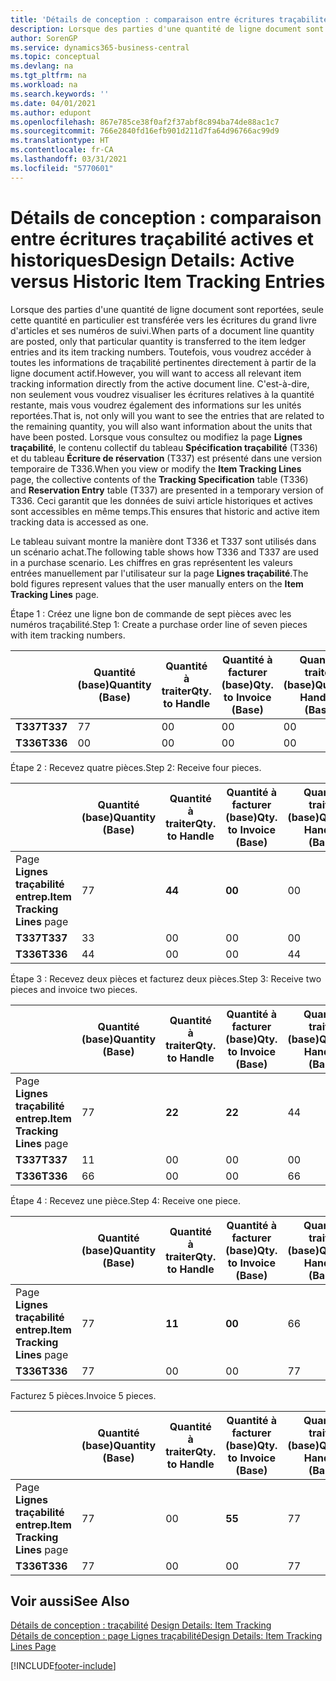 ```yaml
---
title: 'Détails de conception : comparaison entre écritures traçabilité actives et historiques | Microsoft Docs'
description: Lorsque des parties d'une quantité de ligne document sont reportées, seule cette quantité en particulier est transférée vers les écritures du grand livre d'articles et ses numéros de suivi. Toutefois, vous voudrez accéder à toutes les informations de traçabilité pertinentes directement à partir de la ligne document actif. C'est-à-dire, non seulement vous voudrez visualiser les écritures relatives à la quantité restante, mais vous voudrez également des informations sur les unités reportées. Lorsque vous consultez ou modifiez la page **Lignes traçabilité**, le contenu collectif du tableau **Spécification traçabilité** (T336) et du tableau **Écriture de réservation** (T337) est présenté dans une version temporaire de T336. Ceci garantit que les données de suivi article historiques et actives sont accessibles en même temps.
author: SorenGP
ms.service: dynamics365-business-central
ms.topic: conceptual
ms.devlang: na
ms.tgt_pltfrm: na
ms.workload: na
ms.search.keywords: ''
ms.date: 04/01/2021
ms.author: edupont
ms.openlocfilehash: 867e785ce38f0af2f37abf8c894ba74de88ac1c7
ms.sourcegitcommit: 766e2840fd16efb901d211d7fa64d96766ac99d9
ms.translationtype: HT
ms.contentlocale: fr-CA
ms.lasthandoff: 03/31/2021
ms.locfileid: "5770601"
---
```

# <a name="design-details-active-versus-historic-item-tracking-entries"></a><span data-ttu-id="98574-107">Détails de conception : comparaison entre écritures traçabilité actives et historiques</span><span class="sxs-lookup"><span data-stu-id="98574-107">Design Details: Active versus Historic Item Tracking Entries</span></span>
<span data-ttu-id="98574-108">Lorsque des parties d'une quantité de ligne document sont reportées, seule cette quantité en particulier est transférée vers les écritures du grand livre d'articles et ses numéros de suivi.</span><span class="sxs-lookup"><span data-stu-id="98574-108">When parts of a document line quantity are posted, only that particular quantity is transferred to the item ledger entries and its item tracking numbers.</span></span> <span data-ttu-id="98574-109">Toutefois, vous voudrez accéder à toutes les informations de traçabilité pertinentes directement à partir de la ligne document actif.</span><span class="sxs-lookup"><span data-stu-id="98574-109">However, you will want to access all relevant item tracking information directly from the active document line.</span></span> <span data-ttu-id="98574-110">C'est-à-dire, non seulement vous voudrez visualiser les écritures relatives à la quantité restante, mais vous voudrez également des informations sur les unités reportées.</span><span class="sxs-lookup"><span data-stu-id="98574-110">That is, not only will you want to see the entries that are related to the remaining quantity, you will also want information about the units that have been posted.</span></span> <span data-ttu-id="98574-111">Lorsque vous consultez ou modifiez la page **Lignes traçabilité**, le contenu collectif du tableau **Spécification traçabilité** (T336) et du tableau **Écriture de réservation** (T337) est présenté dans une version temporaire de T336.</span><span class="sxs-lookup"><span data-stu-id="98574-111">When you view or modify the **Item Tracking Lines** page, the collective contents of the **Tracking Specification** table (T336) and **Reservation Entry** table (T337) are presented in a temporary version of T336.</span></span> <span data-ttu-id="98574-112">Ceci garantit que les données de suivi article historiques et actives sont accessibles en même temps.</span><span class="sxs-lookup"><span data-stu-id="98574-112">This ensures that historic and active item tracking data is accessed as one.</span></span>  

 <span data-ttu-id="98574-113">Le tableau suivant montre la manière dont T336 et T337 sont utilisés dans un scénario achat.</span><span class="sxs-lookup"><span data-stu-id="98574-113">The following table shows how T336 and T337 are used in a purchase scenario.</span></span> <span data-ttu-id="98574-114">Les chiffres en gras représentent les valeurs entrées manuellement par l'utilisateur sur la page **Lignes traçabilité**.</span><span class="sxs-lookup"><span data-stu-id="98574-114">The bold figures represent values that the user manually enters on the **Item Tracking Lines** page.</span></span>  

 <span data-ttu-id="98574-115">Étape 1 : Créez une ligne bon de commande de sept pièces avec les numéros traçabilité.</span><span class="sxs-lookup"><span data-stu-id="98574-115">Step 1: Create a purchase order line of seven pieces with item tracking numbers.</span></span>  

||<span data-ttu-id="98574-116">**Quantité (base)**</span><span class="sxs-lookup"><span data-stu-id="98574-116">**Quantity (Base)**</span></span>|<span data-ttu-id="98574-117">**Quantité à traiter**</span><span class="sxs-lookup"><span data-stu-id="98574-117">**Qty. to Handle**</span></span>|<span data-ttu-id="98574-118">**Quantité à facturer (base)**</span><span class="sxs-lookup"><span data-stu-id="98574-118">**Qty. to Invoice (Base)**</span></span>|<span data-ttu-id="98574-119">**Quantité traitée (base)**</span><span class="sxs-lookup"><span data-stu-id="98574-119">**Quantity Handled (Base)**</span></span>|<span data-ttu-id="98574-120">**Quantité facturée (base)**</span><span class="sxs-lookup"><span data-stu-id="98574-120">**Quantity Invoiced (Base)**</span></span>|  
|-|----------------------------------------------|--------------------------------------------|------------------------------------------------------|-------------------------------------------------------|--------------------------------------------------------|  
|<span data-ttu-id="98574-121">**T337**</span><span class="sxs-lookup"><span data-stu-id="98574-121">**T337**</span></span>|<span data-ttu-id="98574-122">7</span><span class="sxs-lookup"><span data-stu-id="98574-122">7</span></span>|<span data-ttu-id="98574-123">0</span><span class="sxs-lookup"><span data-stu-id="98574-123">0</span></span>|<span data-ttu-id="98574-124">0</span><span class="sxs-lookup"><span data-stu-id="98574-124">0</span></span>|<span data-ttu-id="98574-125">0</span><span class="sxs-lookup"><span data-stu-id="98574-125">0</span></span>|<span data-ttu-id="98574-126">0</span><span class="sxs-lookup"><span data-stu-id="98574-126">0</span></span>|  
|<span data-ttu-id="98574-127">**T336**</span><span class="sxs-lookup"><span data-stu-id="98574-127">**T336**</span></span>|<span data-ttu-id="98574-128">0</span><span class="sxs-lookup"><span data-stu-id="98574-128">0</span></span>|<span data-ttu-id="98574-129">0</span><span class="sxs-lookup"><span data-stu-id="98574-129">0</span></span>|<span data-ttu-id="98574-130">0</span><span class="sxs-lookup"><span data-stu-id="98574-130">0</span></span>|<span data-ttu-id="98574-131">0</span><span class="sxs-lookup"><span data-stu-id="98574-131">0</span></span>|<span data-ttu-id="98574-132">0</span><span class="sxs-lookup"><span data-stu-id="98574-132">0</span></span>|  

 <span data-ttu-id="98574-133">Étape 2 : Recevez quatre pièces.</span><span class="sxs-lookup"><span data-stu-id="98574-133">Step 2: Receive four pieces.</span></span>  

||<span data-ttu-id="98574-134">**Quantité (base)**</span><span class="sxs-lookup"><span data-stu-id="98574-134">**Quantity (Base)**</span></span>|<span data-ttu-id="98574-135">**Quantité à traiter**</span><span class="sxs-lookup"><span data-stu-id="98574-135">**Qty. to Handle**</span></span>|<span data-ttu-id="98574-136">**Quantité à facturer (base)**</span><span class="sxs-lookup"><span data-stu-id="98574-136">**Qty. to Invoice (Base)**</span></span>|<span data-ttu-id="98574-137">**Quantité traitée (base)**</span><span class="sxs-lookup"><span data-stu-id="98574-137">**Quantity Handled (Base)**</span></span>|<span data-ttu-id="98574-138">**Quantité facturée (base)**</span><span class="sxs-lookup"><span data-stu-id="98574-138">**Quantity Invoiced (Base)**</span></span>|  
|-|----------------------------------------------|--------------------------------------------|------------------------------------------------------|-------------------------------------------------------|--------------------------------------------------------|  
|<span data-ttu-id="98574-139">Page **Lignes traçabilité entrep.**</span><span class="sxs-lookup"><span data-stu-id="98574-139">**Item Tracking Lines** page</span></span>|<span data-ttu-id="98574-140">7</span><span class="sxs-lookup"><span data-stu-id="98574-140">7</span></span>|<span data-ttu-id="98574-141">**4**</span><span class="sxs-lookup"><span data-stu-id="98574-141">**4**</span></span>|<span data-ttu-id="98574-142">**0**</span><span class="sxs-lookup"><span data-stu-id="98574-142">**0**</span></span>|<span data-ttu-id="98574-143">0</span><span class="sxs-lookup"><span data-stu-id="98574-143">0</span></span>|<span data-ttu-id="98574-144">0</span><span class="sxs-lookup"><span data-stu-id="98574-144">0</span></span>|  
|<span data-ttu-id="98574-145">**T337**</span><span class="sxs-lookup"><span data-stu-id="98574-145">**T337**</span></span>|<span data-ttu-id="98574-146">3</span><span class="sxs-lookup"><span data-stu-id="98574-146">3</span></span>|<span data-ttu-id="98574-147">0</span><span class="sxs-lookup"><span data-stu-id="98574-147">0</span></span>|<span data-ttu-id="98574-148">0</span><span class="sxs-lookup"><span data-stu-id="98574-148">0</span></span>|<span data-ttu-id="98574-149">0</span><span class="sxs-lookup"><span data-stu-id="98574-149">0</span></span>|<span data-ttu-id="98574-150">0</span><span class="sxs-lookup"><span data-stu-id="98574-150">0</span></span>|  
|<span data-ttu-id="98574-151">**T336**</span><span class="sxs-lookup"><span data-stu-id="98574-151">**T336**</span></span>|<span data-ttu-id="98574-152">4</span><span class="sxs-lookup"><span data-stu-id="98574-152">4</span></span>|<span data-ttu-id="98574-153">0</span><span class="sxs-lookup"><span data-stu-id="98574-153">0</span></span>|<span data-ttu-id="98574-154">0</span><span class="sxs-lookup"><span data-stu-id="98574-154">0</span></span>|<span data-ttu-id="98574-155">4</span><span class="sxs-lookup"><span data-stu-id="98574-155">4</span></span>|<span data-ttu-id="98574-156">0</span><span class="sxs-lookup"><span data-stu-id="98574-156">0</span></span>|  

 <span data-ttu-id="98574-157">Étape 3 : Recevez deux pièces et facturez deux pièces.</span><span class="sxs-lookup"><span data-stu-id="98574-157">Step 3: Receive two pieces and invoice two pieces.</span></span>  

||<span data-ttu-id="98574-158">**Quantité (base)**</span><span class="sxs-lookup"><span data-stu-id="98574-158">**Quantity (Base)**</span></span>|<span data-ttu-id="98574-159">**Quantité à traiter**</span><span class="sxs-lookup"><span data-stu-id="98574-159">**Qty. to Handle**</span></span>|<span data-ttu-id="98574-160">**Quantité à facturer (base)**</span><span class="sxs-lookup"><span data-stu-id="98574-160">**Qty. to Invoice (Base)**</span></span>|<span data-ttu-id="98574-161">**Quantité traitée (base)**</span><span class="sxs-lookup"><span data-stu-id="98574-161">**Quantity Handled (Base)**</span></span>|<span data-ttu-id="98574-162">**Quantité facturée (base)**</span><span class="sxs-lookup"><span data-stu-id="98574-162">**Quantity Invoiced (Base)**</span></span>|  
|-|----------------------------------------------|--------------------------------------------|------------------------------------------------------|-------------------------------------------------------|--------------------------------------------------------|  
|<span data-ttu-id="98574-163">Page **Lignes traçabilité entrep.**</span><span class="sxs-lookup"><span data-stu-id="98574-163">**Item Tracking Lines** page</span></span>|<span data-ttu-id="98574-164">7</span><span class="sxs-lookup"><span data-stu-id="98574-164">7</span></span>|<span data-ttu-id="98574-165">**2**</span><span class="sxs-lookup"><span data-stu-id="98574-165">**2**</span></span>|<span data-ttu-id="98574-166">**2**</span><span class="sxs-lookup"><span data-stu-id="98574-166">**2**</span></span>|<span data-ttu-id="98574-167">4</span><span class="sxs-lookup"><span data-stu-id="98574-167">4</span></span>|<span data-ttu-id="98574-168">0</span><span class="sxs-lookup"><span data-stu-id="98574-168">0</span></span>|  
|<span data-ttu-id="98574-169">**T337**</span><span class="sxs-lookup"><span data-stu-id="98574-169">**T337**</span></span>|<span data-ttu-id="98574-170">1</span><span class="sxs-lookup"><span data-stu-id="98574-170">1</span></span>|<span data-ttu-id="98574-171">0</span><span class="sxs-lookup"><span data-stu-id="98574-171">0</span></span>|<span data-ttu-id="98574-172">0</span><span class="sxs-lookup"><span data-stu-id="98574-172">0</span></span>|<span data-ttu-id="98574-173">0</span><span class="sxs-lookup"><span data-stu-id="98574-173">0</span></span>|<span data-ttu-id="98574-174">0</span><span class="sxs-lookup"><span data-stu-id="98574-174">0</span></span>|  
|<span data-ttu-id="98574-175">**T336**</span><span class="sxs-lookup"><span data-stu-id="98574-175">**T336**</span></span>|<span data-ttu-id="98574-176">6</span><span class="sxs-lookup"><span data-stu-id="98574-176">6</span></span>|<span data-ttu-id="98574-177">0</span><span class="sxs-lookup"><span data-stu-id="98574-177">0</span></span>|<span data-ttu-id="98574-178">0</span><span class="sxs-lookup"><span data-stu-id="98574-178">0</span></span>|<span data-ttu-id="98574-179">6</span><span class="sxs-lookup"><span data-stu-id="98574-179">6</span></span>|<span data-ttu-id="98574-180">2</span><span class="sxs-lookup"><span data-stu-id="98574-180">2</span></span>|  

 <span data-ttu-id="98574-181">Étape 4 : Recevez une pièce.</span><span class="sxs-lookup"><span data-stu-id="98574-181">Step 4: Receive one piece.</span></span>  

||<span data-ttu-id="98574-182">**Quantité (base)**</span><span class="sxs-lookup"><span data-stu-id="98574-182">**Quantity (Base)**</span></span>|<span data-ttu-id="98574-183">**Quantité à traiter**</span><span class="sxs-lookup"><span data-stu-id="98574-183">**Qty. to Handle**</span></span>|<span data-ttu-id="98574-184">**Quantité à facturer (base)**</span><span class="sxs-lookup"><span data-stu-id="98574-184">**Qty. to Invoice (Base)**</span></span>|<span data-ttu-id="98574-185">**Quantité traitée (base)**</span><span class="sxs-lookup"><span data-stu-id="98574-185">**Quantity Handled (Base)**</span></span>|<span data-ttu-id="98574-186">**Quantité facturée (base)**</span><span class="sxs-lookup"><span data-stu-id="98574-186">**Quantity Invoiced (Base)**</span></span>|  
|-|----------------------------------------------|--------------------------------------------|------------------------------------------------------|-------------------------------------------------------|--------------------------------------------------------|  
|<span data-ttu-id="98574-187">Page **Lignes traçabilité entrep.**</span><span class="sxs-lookup"><span data-stu-id="98574-187">**Item Tracking Lines** page</span></span>|<span data-ttu-id="98574-188">7</span><span class="sxs-lookup"><span data-stu-id="98574-188">7</span></span>|<span data-ttu-id="98574-189">**1**</span><span class="sxs-lookup"><span data-stu-id="98574-189">**1**</span></span>|<span data-ttu-id="98574-190">**0**</span><span class="sxs-lookup"><span data-stu-id="98574-190">**0**</span></span>|<span data-ttu-id="98574-191">6</span><span class="sxs-lookup"><span data-stu-id="98574-191">6</span></span>|<span data-ttu-id="98574-192">2</span><span class="sxs-lookup"><span data-stu-id="98574-192">2</span></span>|  
|<span data-ttu-id="98574-193">**T336**</span><span class="sxs-lookup"><span data-stu-id="98574-193">**T336**</span></span>|<span data-ttu-id="98574-194">7</span><span class="sxs-lookup"><span data-stu-id="98574-194">7</span></span>|<span data-ttu-id="98574-195">0</span><span class="sxs-lookup"><span data-stu-id="98574-195">0</span></span>|<span data-ttu-id="98574-196">0</span><span class="sxs-lookup"><span data-stu-id="98574-196">0</span></span>|<span data-ttu-id="98574-197">7</span><span class="sxs-lookup"><span data-stu-id="98574-197">7</span></span>|<span data-ttu-id="98574-198">2</span><span class="sxs-lookup"><span data-stu-id="98574-198">2</span></span>|  

 <span data-ttu-id="98574-199">Facturez 5 pièces.</span><span class="sxs-lookup"><span data-stu-id="98574-199">Invoice 5 pieces.</span></span>  

||<span data-ttu-id="98574-200">**Quantité (base)**</span><span class="sxs-lookup"><span data-stu-id="98574-200">**Quantity (Base)**</span></span>|<span data-ttu-id="98574-201">**Quantité à traiter**</span><span class="sxs-lookup"><span data-stu-id="98574-201">**Qty. to Handle**</span></span>|<span data-ttu-id="98574-202">**Quantité à facturer (base)**</span><span class="sxs-lookup"><span data-stu-id="98574-202">**Qty. to Invoice (Base)**</span></span>|<span data-ttu-id="98574-203">**Quantité traitée (base)**</span><span class="sxs-lookup"><span data-stu-id="98574-203">**Quantity Handled (Base)**</span></span>|<span data-ttu-id="98574-204">**Quantité facturée (base)**</span><span class="sxs-lookup"><span data-stu-id="98574-204">**Quantity Invoiced (Base)**</span></span>|  
|-|----------------------------------------------|--------------------------------------------|------------------------------------------------------|-------------------------------------------------------|--------------------------------------------------------|  
|<span data-ttu-id="98574-205">Page **Lignes traçabilité entrep.**</span><span class="sxs-lookup"><span data-stu-id="98574-205">**Item Tracking Lines** page</span></span>|<span data-ttu-id="98574-206">7</span><span class="sxs-lookup"><span data-stu-id="98574-206">7</span></span>|<span data-ttu-id="98574-207">0</span><span class="sxs-lookup"><span data-stu-id="98574-207">0</span></span>|<span data-ttu-id="98574-208">**5**</span><span class="sxs-lookup"><span data-stu-id="98574-208">**5**</span></span>|<span data-ttu-id="98574-209">7</span><span class="sxs-lookup"><span data-stu-id="98574-209">7</span></span>|<span data-ttu-id="98574-210">2</span><span class="sxs-lookup"><span data-stu-id="98574-210">2</span></span>|  
|<span data-ttu-id="98574-211">**T336**</span><span class="sxs-lookup"><span data-stu-id="98574-211">**T336**</span></span>|<span data-ttu-id="98574-212">7</span><span class="sxs-lookup"><span data-stu-id="98574-212">7</span></span>|<span data-ttu-id="98574-213">0</span><span class="sxs-lookup"><span data-stu-id="98574-213">0</span></span>|<span data-ttu-id="98574-214">0</span><span class="sxs-lookup"><span data-stu-id="98574-214">0</span></span>|<span data-ttu-id="98574-215">7</span><span class="sxs-lookup"><span data-stu-id="98574-215">7</span></span>|<span data-ttu-id="98574-216">7</span><span class="sxs-lookup"><span data-stu-id="98574-216">7</span></span>|  

## <a name="see-also"></a><span data-ttu-id="98574-217">Voir aussi</span><span class="sxs-lookup"><span data-stu-id="98574-217">See Also</span></span>  
 <span data-ttu-id="98574-218">[Détails de conception : traçabilité](design-details-item-tracking.md) </span><span class="sxs-lookup"><span data-stu-id="98574-218">[Design Details: Item Tracking](design-details-item-tracking.md) </span></span>  
 [<span data-ttu-id="98574-219">Détails de conception : page Lignes traçabilité</span><span class="sxs-lookup"><span data-stu-id="98574-219">Design Details: Item Tracking Lines Page</span></span>](design-details-item-tracking-lines-window.md)


[!INCLUDE[footer-include](includes/footer-banner.md)]
